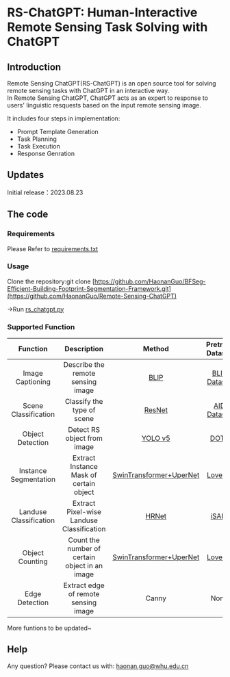 # RS-ChatGPT: Human-Interactive Remote Sensing Task Solving with ChatGPT
Introduction
----
Remote Sensing ChatGPT(RS-ChatGPT) is an open source tool for solving remote sensing tasks with ChatGPT in an interactive way.<br/>
In Remote Sensing ChatGPT, ChatGPT acts as an expert to response to users' linguistic resquests based on the input remote sensing image.  <br/>

It includes four steps in implementation:
* Prompt Template Generation
* Task Planning
* Task Execution
* Response Genration

Updates
----
Initial release：2023.08.23

The code
----
### Requirements
Please Refer to [requirements.txt](https://github.com/HaonanGuo/Remote-Sensing-ChatGPT/blob/main/requirements.txt)

### Usage
Clone the repository:git clone [https://github.com/HaonanGuo/BFSeg-Efficient-Building-Footprint-Segmentation-Framework.git](https://github.com/HaonanGuo/Remote-Sensing-ChatGPT)<br/>

->Run [rs_chatgpt.py](https://github.com/HaonanGuo/Remote-Sensing-ChatGPT/blob/main/rs_chatgpt.py) 

### Supported Function
| Function |    Description  | Method | Pretrain Dataset     | Model Weights     |
| :--------: | :--------: | :--------: | :--------: | :--------: |
| Image Captioning | Describe the remote sensing image | [BLIP](https://icml.cc/virtual/2022/spotlight/16016) | [BLIP Dataset](https://icml.cc/virtual/2022/spotlight/16016)| [weight](https://github.com/salesforce/BLIP) |
| Scene Classification | Classify the type of scene | [ResNet](https://arxiv.org/abs/1512.03385) | [AID Dataset](http://www.captain-whu.com/project/AID/)| [weight](https://pan.baidu.com/s/1yNgUQKieZBEJZ0axzN4tiw?pwd=RSGP) |
| Object Detection | Detect RS object from image | [YOLO v5](https://zenodo.org/badge/latestdoi/264818686) | [DOTA](http://captain.whu.edu.cn/DOTAweb)| [weight](https://pan.baidu.com/s/1XTG-MLxx5_D0OO6M80OP1A?pwd=RSGP) |
| Instance Segmentation | Extract Instance Mask of certain object | [SwinTransformer+UperNet](https://github.com/open-mmlab/mmsegmentation) | [LoveDA](https://github.com/Junjue-Wang/LoveDA)| [weight](https://pan.baidu.com/s/1m6yOXbT6cKGqJ64z86u7fQ?pwd=RSGP) |
| Landuse Classification | Extract Pixel-wise Landuse Classification | [HRNet](https://github.com/HRNet) | [iSAID](https://captain-whu.github.io/iSAID/index)| [weight](https://pan.baidu.com/s/1Tv6BCt68L2deY_wMVZizgg?pwd=RSGP)|
| Object Counting | Count the number of certain object in an image | [SwinTransformer+UperNet](https://github.com/open-mmlab/mmsegmentation) | [LoveDA](https://github.com/Junjue-Wang/LoveDA)| [weight](https://pan.baidu.com/s/1m6yOXbT6cKGqJ64z86u7fQ?pwd=RSGP) |
| Edge Detection | Extract edge of remote sensing image | Canny |None| None |

 More funtions to be updated~

Help
----
Any question? Please contact us with: haonan.guo@whu.edu.cn
